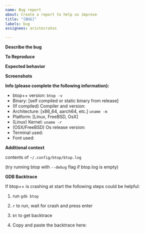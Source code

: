 ```yaml
---
name: Bug report
about: Create a report to help us improve
title: "[BUG]"
labels: bug
assignees: aristocratos

---
```


**Describe the bug**

<!--
[A clear and concise description of what the bug is.]
-->

**To Reproduce**

<!--
[Steps to reproduce the behavior:]
-->

**Expected behavior**

<!--
[A clear and concise description of what you expected to happen.]
-->

**Screenshots**

<!--
[If applicable, add screenshots to help explain your problem.]
-->

**Info (please complete the following information):**
 - btop++ version: `btop -v`
 - Binary: [self compiled or static binary from release]
 - (If compiled) Compiler and version:
 - Architecture: [x86_64, aarch64, etc.] `uname -m`
 - Platform: [Linux, FreeBSD, OsX]
 - (Linux) Kernel: `uname -r`
 - (OSX/FreeBSD) Os release version:
 - Terminal used:
 - Font used:

**Additional context**

contents of `~/.config/btop/btop.log`

(try running btop with `--debug` flag if btop.log is empty)

**GDB Backtrace**

If btop++ is crashing at start the following steps could be helpful:

1. run `gdb btop`

2. `r` to run, wait for crash and press enter

3. `bt` to get backtrace

4. Copy and paste the backtrace here:
